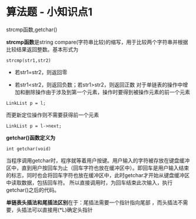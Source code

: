 # 算法题 - 小知识点1



strcmp函数,getchar()
<!--more-->

**strcmp函数**是string compare(字符串比较)的缩写，用于比较两个字符串并根据比较结果返回整数。基本形式为
```
strcmp(str1,str2)
```
- 若str1=str2，则返回零

- 若str1<str2，则返回负数；若str1>str2，则返回正数
对于单链表的操作中增加和删除操作由于涉及到第一个元素，操作时要得到被操作元素的前一个元素
```
LinkList p = l;
```

而更新定位操作则不需要获得前一个元素
    
```
LinkList p = l->next;
```
**getchar()函数定义为**
```
int getchar(void)
```
当程序调用getchar时，程序就等着用户按键。用户输入的字符被存放在键盘缓冲区中，直到用户按回车为止（回车字符也放在缓冲区中）。即回车是用户输入结束的标志，同时也会将回车字符也放在缓冲区中，此时getchar才开始从键盘缓冲区中读取数据，包括回车符。
所以直接调用时，为回车结束此次输入，执行getchar()之后的代码。

**单链表头插法和尾插法区别**在于：尾插法需要一个指针指向尾部
，而头插法不需要，头插法可以直接用(*L)确定头指针

